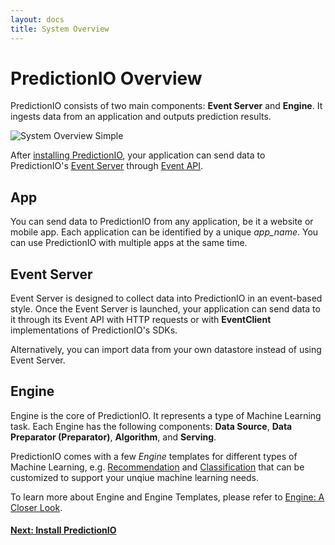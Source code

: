 ```yaml
---
layout: docs
title: System Overview
---
```


#  PredictionIO   Overview

PredictionIO consists of two main components: **Event Server** and **Engine**.
It ingests data from an application and outputs prediction results.

![System Overview Simple]({{site.baseurl}}/images/system-overview-simple.png)


After [installing PredictionIO]({{site.baseurl}}/install), your application can
send data to PredictionIO's [Event Server](../datacollection/overview.html)
through [Event API](../datacollection/eventapi.html).

## App

You can send data to PredictionIO from any application, be it a website or
mobile app. Each application can be identified by a unique *app_name*. You can
use PredictionIO with multiple apps at the same time.

## Event Server

Event Server is designed to collect data into PredictionIO in an event-based
style. Once the Event Server is launched, your application can send data to it
through its Event API with HTTP requests or with **EventClient** implementations
of PredictionIO's SDKs.

Alternatively, you can import data from your own datastore instead of using
Event Server.

## Engine

Engine is the core of PredictionIO. It represents a type of Machine Learning
task. Each Engine has the following components: **Data Source**, **Data
Preparator (Preparator)**, **Algorithm**, and **Serving**.

PredictionIO comes with a few *Engine* templates for different types of Machine
Learning, e.g. [Recommendation](../recommendation/quickstart.html) and
[Classification](../classification/quickstart.html) that can be customized to
support your unqiue machine learning needs.

To learn more about Engine and Engine Templates, please refer to [Engine: A
Closer Look]({{site.baseurl}}/start/engines.html).


#### [Next: Install PredictionIO](../install/)
